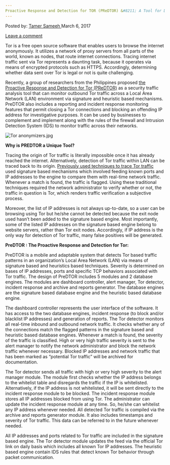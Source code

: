 ```yaml
---
Proactive Response and Detection for TOR (PReDTOR) &#8211; A Tool for De-anonymizing Tor Traffic
---
```

<article class="post-listing post-18389 post type-post status-publish format-standard has-post-thumbnail hentry  tag-deanonymizing tag-detection tag-predtor tag-proactive tag-response tag-tool  tag-traffic">
<div class="post-inner">
<span>Posted by: <a href="https://www.deepdotweb.com/author/tamersameeh/" title="">Tamer Sameeh </a></span>
<span>March 6, 2017</span>

<span><a href="https://www.deepdotweb.com/2017/03/06/proactive-response-detection-tor-predtor-tool-de-anonymizing-tor-traffic/#respond">Leave a comment</a></span>


<p>Tor is a free open source software that enables users to browse the internet anonymously. It utilizes a network of proxy servers from all parts of the world, known as nodes, that route internet connections. Tracing internet traffic sent via Tor represents a daunting task, because it operates via means of encrypted protocols such as HTTPS. Accordingly, determining whether data sent over Tor is legal or not is quite challenging.</p>
<p>Recently, a group of researchers from the Philippines proposed <a href="https://www.researchgate.net/publication/309533083_Proactive_Response_and_Detection_of_TOR_Anonymizers_through_Signature_and_Heuristic-based_Mechanisms">the Proactive Response and Detection for Tor (PReDTOR)</a> as a security traffic analysis tool that can monitor outbound Tor traffic across a Local Area Network (LAN) environment via signature and heuristic based mechanisms. PreDTOR also includes a reporting and incident response monitoring features that permit closing a Tor connections and blocking an offending IP address for investigative purposes. It can be used by businesses to complement and implement along with the rules of the firewall and Intrusion Detection System (IDS) to monitor traffic across their networks.</p>
<p><img class="wp-image-18395 aligncenter" src="/imgs/2017/02/tor-anonymizers-jpg.jpeg" alt="Tor anonymizers.jpg" srcset="/imgs/2017/02/tor-anonymizers-jpg.jpeg 640w, /imgs/2017/02/tor-anonymizers-jpg-300x169.jpeg 300w" sizes="(max-width: 640px) 100vw, 640px" /></p>
<p><strong>Why is PREDTOR a Unique Tool?</strong></p>
<p>Tracing the origin of Tor traffic is literally impossible once it has already reached the internet. Alternatively, detection of Tor traffic within LAN can be traced back to its origin. <a href="https://www.deepdotweb.com/2017/02/07/a-security-evaluation-of-public-and-private-tor-bridges/">Previously used techniques to trace Tor traffic</a> used signature based mechanisms which involved feeding known ports and IP addresses to the engine to compare them with real-time network traffic. Whenever a match is found, the traffic is flagged. Using these traditional techniques required the network administrator to verify whether or not, the traffic in question is Tor, which renders traffic verification a subjective process.</p>
<p>Moreover, the list of IP addresses is not always up-to-date, so a user can be browsing using Tor but he/she cannot be detected because the exit node used hasn&#8217;t been added to the signature based engine. Most importantly, some of the listed IP addresses on the signature based engine belong to website servers, rather than Tor exit nodes. Accordingly, if IP address is the only way for detection of Tor traffic, many false positives will be generated.</p>
<p><strong>PreDTOR : The Proactive Response and Detection for Tor:</strong></p>
<p>PreDTOR is a mobile and adaptable system that detects Tor based traffic patterns in an organization&#8217;s Local Area Network (LAN) via means of signature based and heuristics based techniques. Severity is determined on bases of IP addresses, ports and specific TCP behaviors associated with Tor traffic. The design of PreDTOR includes 5 modules and 2 database engines. The modules are dashboard controller, alert manager, Tor detector, incident response and archive and reports generator. The database engines are the signature based database engine and the heuristic based database engine.</p>
<p>The dashboard controller represents the user interface of the software. It has access to the two database engines, incident response (to block and/or blacklist IP addresses) and generation of reports. The Tor detector monitors all real-time inbound and outbound network traffic. It checks whether any of the connections match the flagged patterns in the signature based and heuristic based database engines. Whenever a match is found, the severity of the traffic is classified. High or very high traffic severity is sent to the alert manager to notify the network administrator and block the network traffic whenever necessary. Blocked IP addresses and network traffic that has been marked as &#8220;potential Tor traffic&#8221; will be archived for documentation.</p>
<p>The Tor detector sends all traffic with high or very high severity to the alert manager module. The module first checks whether the IP address belongs to the whitelist table and disregards the traffic if the IP is whitelisted. Alternatively, if the IP address is not whitelisted, it will be sent directly to the incident response module to be blocked. The incident response module stores all IP addresses blocked from using Tor. The administrator can update the incident response module at any time. So, he/she can whitelist any IP address whenever needed. All detected Tor traffic is compiled via the archive and reports generator module. It also includes timestamps and severity of Tor traffic. This data can be referred to in the future whenever needed.</p>
<p>All IP addresses and ports related to Tor traffic are included in the signature based engine. The Tor detector module updates the feed via the official Tor link on daily basis which includes all known Tor IP addresses. The heuristic based engine contain IDS rules that detect known Tor behavior through packet communication.</p>
</div>
<span style="display:none"><a href="https://www.deepdotweb.com/tag/deanonymizing/" rel="tag">deanonymizing</a> <a href="https://www.deepdotweb.com/tag/detection/" rel="tag">detection</a> <a href="https://www.deepdotweb.com/tag/predtor/" rel="tag">predtor</a> <a href="https://www.deepdotweb.com/tag/proactive/" rel="tag">proactive</a> <a href="https://www.deepdotweb.com/tag/response/" rel="tag">response</a> <a href="https://www.deepdotweb.com/tag/tool/" rel="tag">tool</a> <a href="https://www.deepdotweb.com/tag/tor/" rel="tag">tor</a> <a href="https://www.deepdotweb.com/tag/traffic/" rel="tag">traffic</a></span> <span style="display:none" class="updated">2017-03-06</span>
<div style="display:none" class="vcard author" itemprop="author" itemscope itemtype="http://schema.org/Person"><strong class="fn" itemprop="name"><a href="https://www.deepdotweb.com/author/tamersameeh/" title="Posts by Tamer Sameeh" rel="author">Tamer Sameeh</a></strong></div>
</div>
</article>

